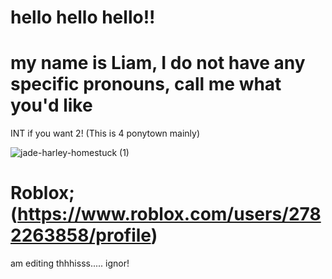 # hello hello hello!!


# my name is Liam, I do not have any specific pronouns, call me what you'd like
INT if you want 2! (This is 4 ponytown mainly)

![jade-harley-homestuck (1)](https://github.com/user-attachments/assets/e3e7f63a-71d1-4094-bad1-18a7cf3b57a9)

# Roblox; (https://www.roblox.com/users/2782263858/profile)
am editing thhhisss..... ignor!


